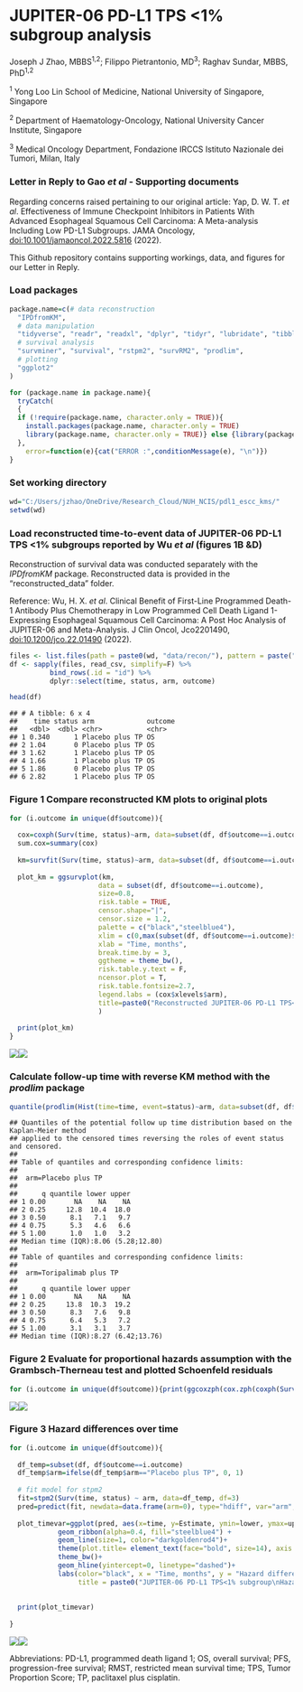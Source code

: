 JUPITER-06 PD-L1 TPS \<1% subgroup analysis
================
Joseph J Zhao, MBBS<sup>1,2</sup>; Filippo Pietrantonio, MD<sup>3</sup>;
Raghav Sundar, MBBS, PhD<sup>1,2</sup>

<sup>1</sup> Yong Loo Lin School of Medicine, National University of
Singapore, Singapore

<sup>2</sup> Department of Haematology-Oncology, National University
Cancer Institute, Singapore

<sup>3</sup> Medical Oncology Department, Fondazione IRCCS Istituto
Nazionale dei Tumori, Milan, Italy

### Letter in Reply to Gao *et al* - Supporting documents

Regarding concerns raised pertaining to our original article: Yap, D. W.
T. *et al*. Effectiveness of Immune Checkpoint Inhibitors in Patients
With Advanced Esophageal Squamous Cell Carcinoma: A Meta-analysis
Including Low PD-L1 Subgroups. JAMA Oncology,
<doi:10.1001/jamaoncol.2022.5816> (2022).

This Github repository contains supporting workings, data, and figures
for our Letter in Reply.

### Load packages

``` r
package.name=c(# data reconstruction
  "IPDfromKM",
  # data manipulation
  "tidyverse", "readr", "readxl", "dplyr", "tidyr", "lubridate", "tibble", "plyr", "devtools", "stringr", "stringi",
  # survival analysis
  "survminer", "survival", "rstpm2", "survRM2", "prodlim",
  # plotting
  "ggplot2"
)

for (package.name in package.name){
  tryCatch(
  {
  if (!require(package.name, character.only = TRUE)){ 
    install.packages(package.name, character.only = TRUE) 
    library(package.name, character.only = TRUE)} else {library(package.name, character.only = TRUE)}
  }, 
    error=function(e){cat("ERROR :",conditionMessage(e), "\n")})
}
```

### Set working directory

``` r
wd="C:/Users/jzhao/OneDrive/Research_Cloud/NUH_NCIS/pdl1_escc_kms/"
setwd(wd)
```

### Load reconstructed time-to-event data of JUPITER-06 PD-L1 TPS \<1% subgroups reported by Wu *et al* (figures 1B &D)

Reconstruction of survival data was conducted separately with the
*IPDfromKM* package. Reconstructed data is provided in the
“reconstructed_data” folder.

Reference: Wu, H. X. *et al*. Clinical Benefit of First-Line Programmed
Death-1 Antibody Plus Chemotherapy in Low Programmed Cell Death Ligand
1-Expressing Esophageal Squamous Cell Carcinoma: A Post Hoc Analysis of
JUPITER-06 and Meta-Analysis. J Clin Oncol, Jco2201490,
<doi:10.1200/jco.22.01490> (2022).

``` r
files <- list.files(path = paste0(wd, "data/recon/"), pattern = paste(".csv",sep=""), full.names = T)
df <- sapply(files, read_csv, simplify=F) %>% 
          bind_rows(.id = "id") %>% 
          dplyr::select(time, status, arm, outcome)

head(df)
```

    ## # A tibble: 6 x 4
    ##    time status arm             outcome
    ##   <dbl>  <dbl> <chr>           <chr>  
    ## 1 0.340      1 Placebo plus TP OS     
    ## 2 1.04       0 Placebo plus TP OS     
    ## 3 1.62       1 Placebo plus TP OS     
    ## 4 1.66       1 Placebo plus TP OS     
    ## 5 1.86       0 Placebo plus TP OS     
    ## 6 2.82       1 Placebo plus TP OS

### Figure 1 Compare reconstructed KM plots to original plots

``` r
for (i.outcome in unique(df$outcome)){
  
  cox=coxph(Surv(time, status)~arm, data=subset(df, df$outcome==i.outcome))
  sum.cox=summary(cox)
  
  km=survfit(Surv(time, status)~arm, data=subset(df, df$outcome==i.outcome))
  
  plot_km = ggsurvplot(km,
                      data = subset(df, df$outcome==i.outcome), 
                      size=0.8,
                      risk.table = TRUE,    
                      censor.shape="|",
                      censor.size = 1.2,
                      palette = c("black","steelblue4"),
                      xlim = c(0,max(subset(df, df$outcome==i.outcome)$time)),
                      xlab = "Time, months",
                      break.time.by = 3,   
                      ggtheme = theme_bw(),
                      risk.table.y.text = F,
                      ncensor.plot = T,     
                      risk.table.fontsize=2.7,
                      legend.labs = (cox$xlevels$arm),
                      title=paste0("Reconstructed JUPITER-06 PD-L1 TPS<1%: ", i.outcome)
                      )
  
  print(plot_km)
}
```

![](README_files/figure-gfm/unnamed-chunk-4-1.png)<!-- -->![](README_files/figure-gfm/unnamed-chunk-4-2.png)<!-- -->

### Calculate follow-up time with reverse KM method with the *prodlim* package

``` r
quantile(prodlim(Hist(time=time, event=status)~arm, data=subset(df, df$outcome=="OS"), reverse=TRUE))
```

    ## Quantiles of the potential follow up time distribution based on the Kaplan-Meier method 
    ## applied to the censored times reversing the roles of event status and censored.
    ## 
    ## Table of quantiles and corresponding confidence limits:
    ## 
    ##  arm=Placebo plus TP 
    ## 
    ##      q quantile lower upper
    ## 1 0.00       NA    NA    NA
    ## 2 0.25     12.8  10.4  18.0
    ## 3 0.50      8.1   7.1   9.7
    ## 4 0.75      5.3   4.6   6.6
    ## 5 1.00      1.0   1.0   3.2
    ## Median time (IQR):8.06 (5.28;12.80)
    ## 
    ## Table of quantiles and corresponding confidence limits:
    ## 
    ##  arm=Toripalimab plus TP 
    ## 
    ##      q quantile lower upper
    ## 1 0.00       NA    NA    NA
    ## 2 0.25     13.8  10.3  19.2
    ## 3 0.50      8.3   7.6   9.8
    ## 4 0.75      6.4   5.3   7.2
    ## 5 1.00      3.1   3.1   3.7
    ## Median time (IQR):8.27 (6.42;13.76)

### Figure 2 Evaluate for proportional hazards assumption with the Grambsch-Therneau test and plotted Schoenfeld residuals

``` r
for (i.outcome in unique(df$outcome)){print(ggcoxzph(cox.zph(coxph(Surv(time, status)~arm, data=subset(df, df$outcome==i.outcome))), title=i.outcome))}
```

![](README_files/figure-gfm/unnamed-chunk-6-1.png)<!-- -->![](README_files/figure-gfm/unnamed-chunk-6-2.png)<!-- -->

### Figure 3 Hazard differences over time

``` r
for (i.outcome in unique(df$outcome)){
  
  df_temp=subset(df, df$outcome==i.outcome)
  df_temp$arm=ifelse(df_temp$arm=="Placebo plus TP", 0, 1)
  
  # fit model for stpm2 
  fit=stpm2(Surv(time, status) ~ arm, data=df_temp, df=3)
  pred=predict(fit, newdata=data.frame(arm=0), type="hdiff", var="arm", exposed=function(data) transform(data, arm=1), grid=TRUE, full=TRUE, se.fit=TRUE)
  
  plot_timevar=ggplot(pred, aes(x=time, y=Estimate, ymin=lower, ymax=upper)) +
            geom_ribbon(alpha=0.4, fill="steelblue4") +
            geom_line(size=1, color="darkgoldenrod4")+
            theme(plot.title= element_text(face="bold", size=14), axis.text=element_text(color="black"))+
            theme_bw()+
            geom_hline(yintercept=0, linetype="dashed")+
            labs(color="black", x = "Time, months", y = "Hazard difference\nfavours Toripalimab plus TP | favours Placebo plus TP", 
                 title = paste0("JUPITER-06 PD-L1 TPS<1% subgroup\nHazard-differences over time from reconstructed ", i.outcome, " KM plots"), face="bold")
  
  
  print(plot_timevar)
    
}
```

![](README_files/figure-gfm/unnamed-chunk-7-1.png)<!-- -->![](README_files/figure-gfm/unnamed-chunk-7-2.png)<!-- -->

Abbreviations: PD-L1, programmed death ligand 1; OS, overall survival;
PFS, progression-free survival; RMST, restricted mean survival time;
TPS, Tumor Proportion Score; TP, paclitaxel plus cisplatin.
